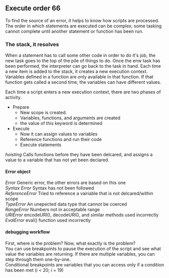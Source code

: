 ## Execute order 66

To find the source of an error, it helps to know how scripts are processed. The order in which statements are executed can be complex; some tasking cannot complete until another statement or function has been run.   

### The stack, it resolves
When a statement has to call some other code in order to do it's job, the new task goes to the top of the pile of things to do. Once the enw task has been performed, the interpreter can go back to the task in hand. Each time a new item is added to the stack, it creates a new execution context. Variables defined in a function are only available in that function. If that function gets called a second time, the variables can have different values.   

Each time a script enters a new execution context, there are two phases of activity.  
 - Prepare
    - New scope is created.
    - Variables, functions, and arguments are created
    - the value of this keyword is determined
 - Execute
    - Now it can assign values to variables
    - Reference functions and run their code
    - Execute statements

_hoisting_ Calls functions before they have been delcared, and assigns a value to a variable that has not yet been declared.
#### Error object
_Error_ Generic error, the other errors are based on this one  
_Syntax Error_ Syntax has not been followed  
_ReferenceError_ Tried to reference a vairiable that is not delcared/within scope  
_TypeError_ An unepected data type that cannot be coerced  
_RangeError_ Numbers not in acceptable range  
_URIError_ encodeURI(), decodeURI(), and similar methods used incorrectly  
_EvalError_ eval() function used incorrectly  

#### debugging workflow 
First, where is the problem? Now, what exactly is the problem?  
You can use breakpoints to pause the execution of the script and see what value the variables are returning. If there are multiple variables, you can step through them one-by-one.  
Conditional breakpoints are variables that you can access only if a condition has been met (i < 20; i = 19)  